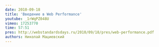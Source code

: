 ```yaml
---
date: 2010-09-18
title: 'Введение в Web Performance'
youtube: _1rWqPZ048U
vimeo: 17253770
time: 57:51
pres: http://webstandardsdays.ru/2010/09/18/pres/web-performance.pdf
authors: Николай Мациевский
---
```

